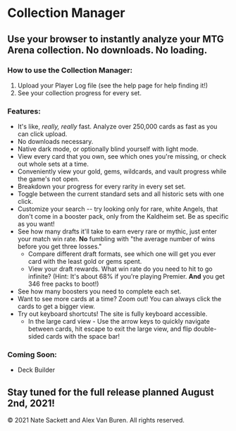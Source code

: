 # Collection Manager
## Use your browser to instantly analyze your MTG Arena collection. No downloads. No loading.

### How to use the Collection Manager:
1. Upload your Player Log file (see the help page for help finding it!)
2. See your collection progress for every set.

### Features:
* It's like, *really, really* fast. Analyze over 250,000 cards as fast as you can click upload.
* No downloads necessary.
* Native dark mode, or optionally blind yourself with light mode.
* View every card that you own, see which ones you're missing, or check out whole sets at a time.
* Conveniently view your gold, gems, wildcards, and vault progress while the game's not open.
* Breakdown your progress for every rarity in every set set.
* Toggle between the current standard sets and all historic sets with one click.
* Customize your search -- try looking only for rare, white Angels, that don't come in a booster pack, only from the Kaldheim set. Be as specific as you want!
* See how many drafts it'll take to earn every rare or mythic, just enter your match win rate. **No** fumbling with "the average number of wins before you get three losses."
    * Compare different draft formats, see which one will get you ever card with the least gold or gems spent.
    * View your draft rewards. What win rate do you need to hit to go infinite? (Hint: It's about 68% if you're playing Premier. **And** you get 346 free packs to boot!)
* See how many boosters you need to complete each set.
* Want to see more cards at a time? Zoom out! You can always click the cards to get a bigger view.
* Try out keyboard shortcuts! The site is fully keyboard accessible.
    * In the large card view - Use the arrow keys to quickly navigate between cards, hit escape to exit the large view, and flip double-sided cards with the space bar!

### Coming Soon:
* Deck Builder

## Stay tuned for the full release planned August 2nd, 2021!

© 2021 Nate Sackett and Alex Van Buren. All rights reserved.
